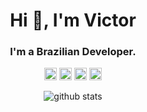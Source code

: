 <h1 align="center">Hi 👋, I'm Victor</h1>
<h3 align="center">I'm a Brazilian Developer.</h3>

<p align="center">
   <code><img title="TypeScript" alt="TypeScript" width="20" src="https://github.com/caioreix/devicon/blob/master/icons/typescript/typescript-original.svg"></code>
  <code><img title="Javascript" alt="Javascript" width="20" src="https://github.com/caioreix/devicon/blob/master/icons/javascript/javascript-original.svg"></code>
  <code><img title="Python" alt="Python" width="20" src="https://github.com/caioreix/devicon/blob/master/icons/python/python-original.svg"></code>
  <code><img title="Golang" alt="Golang" width="20" src="https://github.com/caioreix/devicon/blob/master/icons/go/go-original.svg"></code>
</p>

<p align="center">
<image align="center" alt="github stats" src="https://github-readme-stats.vercel.app/api?username=VictorPerigo&show_icons=true"/>
</p>
